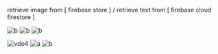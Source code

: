 retrieve image from [ firebase store ]  /  retrieve text  from [ firebase cloud firestore ]


![b](https://github.com/nxbitakinema/NEWSPAPER-FIREBASE/assets/93174599/b5ae36ee-4f14-4980-8859-7ace4475d252) ![b](https://github.com/nxbitakinema/NEWSPAPER-FIREBASE/assets/93174599/b5ae36ee-4f14-4980-8859-7ace4475d252) ![b](https://github.com/nxbitakinema/NEWSPAPER-FIREBASE/assets/93174599/b5ae36ee-4f14-4980-8859-7ace4475d252)

 


![vdo4](https://github.com/nxbitakinema/NEWSPAPER-FIREBASE/assets/93174599/a78303e0-9782-4a96-94d8-277099b7eeb2) 
![a](https://github.com/nxbitakinema/NEWSPAPER-FIREBASE/assets/93174599/0618da61-d3d0-4171-9e07-4df60e8c0088) ![b](https://github.com/nxbitakinema/NEWSPAPER-FIREBASE/assets/93174599/c9b1d1e0-09c2-4a63-927d-b62640506612)


